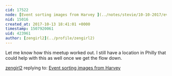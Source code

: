 ```yaml
---
cid: 17522
node: [Event sorting images from Harvey ](../notes/stevie/10-10-2017/event-sorting-images-from-harvey)
nid: 15016
created_at: 2017-10-13 18:41:01 +0000
timestamp: 1507920061
uid: 423961
author: [zengirl2](../profile/zengirl2)
---
```


Let me know how this meetup worked out. I still have a location in Philly that could help with this as well once we get the flow down.

[zengirl2](../profile/zengirl2) replying to: [Event sorting images from Harvey ](../notes/stevie/10-10-2017/event-sorting-images-from-harvey)

